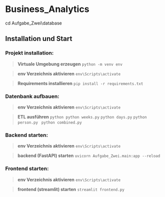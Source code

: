 # Business_Analytics

cd Aufgabe_Zwei\database 

## Installation und Start
### Projekt installation:
> **Virtuale Umgebung erzeugen**
``` python -m venv env ```

> **env Verzeichnis aktivieren**
``` env\Scripts\activate ```

> **Requirements installieren**
``` pip install -r requirements.txt ```

### Datenbank aufbauen:
> **env Verzeichnis aktivieren**
``` env\Scripts\activate ```

> **ETL ausführen**
``` python python weeks.py ```
``` python days.py ```
``` python person.py ```
``` python combined.py```


### Backend starten:
> **env Verzeichnis aktivieren**
``` env\Scripts\activate ```

> **backend (FastAPI) starten** 
``` uvicorn Aufgabe_Zwei.main:app --reload ```

### Frontend starten:
> **env Verzeichnis aktivieren**
``` env\Scripts\activate ```

> **frontend (streamlit) starten**
``` streamlit frontend.py ```


